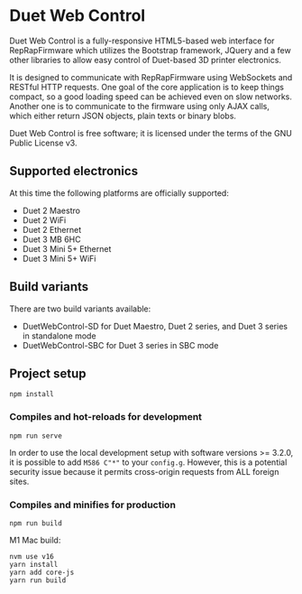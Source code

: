 # Duet Web Control

Duet Web Control is a fully-responsive HTML5-based web interface for RepRapFirmware which utilizes the Bootstrap framework, JQuery and a few other libraries to allow easy control of Duet-based 3D printer electronics.

It is designed to communicate with RepRapFirmware using WebSockets and RESTful HTTP requests. One goal of the core application is to keep things compact, so a good loading speed can be achieved even on slow networks. Another one is to communicate to the firmware using only AJAX calls, which either return JSON objects, plain texts or binary blobs.

Duet Web Control is free software; it is licensed under the terms of the GNU Public License v3.

## Supported electronics

At this time the following platforms are officially supported:

- Duet 2 Maestro
- Duet 2 WiFi
- Duet 2 Ethernet
- Duet 3 MB 6HC
- Duet 3 Mini 5+ Ethernet
- Duet 3 Mini 5+ WiFi

## Build variants

There are two build variants available:

- DuetWebControl-SD for Duet Maestro, Duet 2 series, and Duet 3 series in standalone mode
- DuetWebControl-SBC for Duet 3 series in SBC mode

## Project setup

```
npm install
```

### Compiles and hot-reloads for development

```
npm run serve
```

In order to use the local development setup with software versions >= 3.2.0, it is possible to add `M586 C"*"` to your `config.g`.
However, this is a potential security issue because it permits cross-origin requests from ALL foreign sites.

### Compiles and minifies for production

```
npm run build
```

M1 Mac build:

```
nvm use v16
yarn install
yarn add core-js
yarn run build
```
